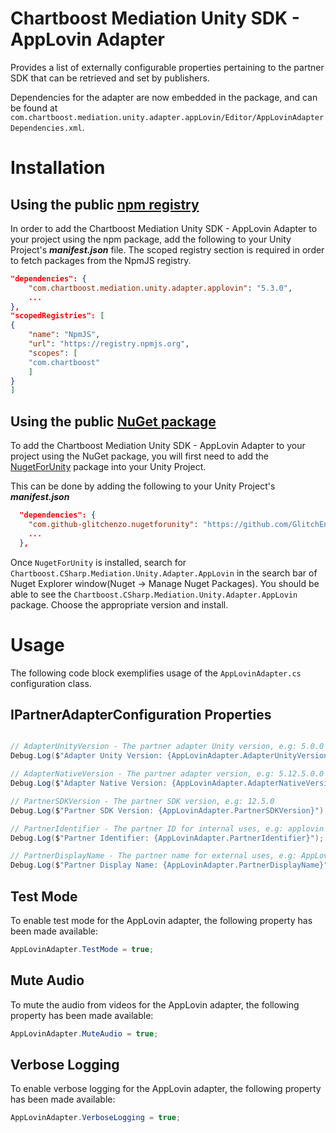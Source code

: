 # Chartboost Mediation Unity SDK - AppLovin Adapter

Provides a list of externally configurable properties pertaining to the partner SDK that can be retrieved and set by publishers. 

Dependencies for the adapter are now embedded in the package, and can be found at `com.chartboost.mediation.unity.adapter.appLovin/Editor/AppLovinAdapterDependencies.xml`.

# Installation

## Using the public [npm registry](https://www.npmjs.com/search?q=com.chartboost.mediation.unity.adapter.applovin)

In order to add the Chartboost Mediation Unity SDK - AppLovin Adapter to your project using the npm package, add the following to your Unity Project's ***manifest.json*** file. The scoped registry section is required in order to fetch packages from the NpmJS registry.

```json
"dependencies": {
    "com.chartboost.mediation.unity.adapter.applovin": "5.3.0",
    ...
},
"scopedRegistries": [
{
    "name": "NpmJS",
    "url": "https://registry.npmjs.org",
    "scopes": [
    "com.chartboost"
    ]
}
]
```
## Using the public [NuGet package](https://www.nuget.org/packages/Chartboost.CSharp.Mediation.Unity.Adapter.AppLovin)

To add the Chartboost Mediation Unity SDK - AppLovin Adapter to your project using the NuGet package, you will first need to add the [NugetForUnity](https://github.com/GlitchEnzo/NuGetForUnity) package into your Unity Project.

This can be done by adding the following to your Unity Project's ***manifest.json***

```json
  "dependencies": {
    "com.github-glitchenzo.nugetforunity": "https://github.com/GlitchEnzo/NuGetForUnity.git?path=/src/NuGetForUnity",
    ...
  },
```

Once <code>NugetForUnity</code> is installed, search for `Chartboost.CSharp.Mediation.Unity.Adapter.AppLovin` in the search bar of Nuget Explorer window(Nuget -> Manage Nuget Packages).
You should be able to see the `Chartboost.CSharp.Mediation.Unity.Adapter.AppLovin` package. Choose the appropriate version and install.

# Usage
The following code block exemplifies usage of the `AppLovinAdapter.cs` configuration class.

## IPartnerAdapterConfiguration Properties

```csharp

// AdapterUnityVersion - The partner adapter Unity version, e.g: 5.0.0
Debug.Log($"Adapter Unity Version: {AppLovinAdapter.AdapterUnityVersion}");

// AdapterNativeVersion - The partner adapter version, e.g: 5.12.5.0.0
Debug.Log($"Adapter Native Version: {AppLovinAdapter.AdapterNativeVersion}");

// PartnerSDKVersion - The partner SDK version, e.g: 12.5.0
Debug.Log($"Partner SDK Version: {AppLovinAdapter.PartnerSDKVersion}");

// PartnerIdentifier - The partner ID for internal uses, e.g: applovin
Debug.Log($"Partner Identifier: {AppLovinAdapter.PartnerIdentifier}");

// PartnerDisplayName - The partner name for external uses, e.g: AppLovin
Debug.Log($"Partner Display Name: {AppLovinAdapter.PartnerDisplayName}");
```

## Test Mode
To enable test mode for the AppLovin adapter, the following property has been made available:

```csharp
AppLovinAdapter.TestMode = true;
```

## Mute Audio
To mute the audio from videos for the AppLovin adapter, the following property has been made available:

```csharp
AppLovinAdapter.MuteAudio = true;
```

## Verbose Logging
To enable verbose logging for the AppLovin adapter, the following property has been made available:

```csharp
AppLovinAdapter.VerboseLogging = true;
```
